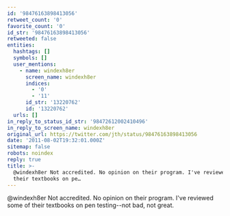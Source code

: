 ```yaml
---
id: '98476163898413056'
retweet_count: '0'
favorite_count: '0'
id_str: '98476163898413056'
retweeted: false
entities:
  hashtags: []
  symbols: []
  user_mentions:
    - name: windexh8er
      screen_name: windexh8er
      indices:
        - '0'
        - '11'
      id_str: '13220762'
      id: '13220762'
  urls: []
in_reply_to_status_id_str: '98472612002410496'
in_reply_to_screen_name: windexh8er
original_url: https://twitter.com/jth/status/98476163898413056
date: '2011-08-02T19:32:01.000Z'
sitemap: false
robots: noindex
reply: true
title: >-
  @windexh8er Not accredited. No opinion on their program. I've reviewed some of
  their textbooks on pe…
---
```


@windexh8er Not accredited. No opinion on their program. I've reviewed some of their textbooks on pen testing--not bad, not great.